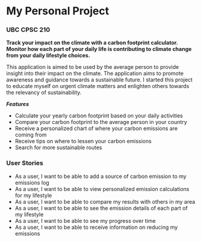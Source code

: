# My Personal Project

### UBC CPSC 210

**Track your impact on the climate with a carbon footprint calculator. Monitor how each part
of your daily life is contributing to climate change from your daily lifestyle choices.** 
 
 This application is aimed to be used by the average person to provide insight into their impact on the climate.
 The application aims to promote awareness and guidance towards a sustainable future. 
 I started this project to educate myself on urgent climate matters and enlighten others towards the relevancy of sustainability.
  
 
***Features***
- Calculate your yearly carbon footprint based on your daily activities
- Compare your carbon footprint to the average person in your country
- Receive a personalized chart of where your carbon emissions are coming from
- Receive tips on where to lessen your carbon emissions
- Search for more sustainable routes

### User Stories
- As a user, I want to be able to add a source of carbon emission to my emissions log
- As a user, I want to be able to view personalized emission calculations for my lifestyle
- As a user, I want to be able to compare my results with others in my area
- As a user, I want to be able to see the emission details of each part of my lifestyle
- As a user, I want to be able to see my progress over time
- As a user, I want to be able to receive information on reducing my emissions
